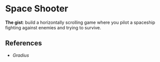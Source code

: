 # Space Shooter

**The gist**: build a horizontally scrolling game where you pilot a spaceship fighting against enemies and trying to survive.

## References

- _Gradius_
